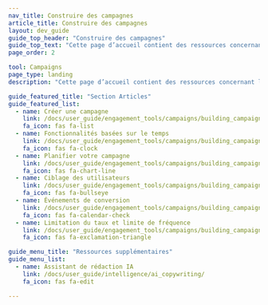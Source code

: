 ```yaml
---
nav_title: Construire des campagnes
article_title: Construire des campagnes
layout: dev_guide
guide_top_header: "Construire des campagnes"
guide_top_text: "Cette page d’accueil contient des ressources concernant la création de vos campagnes. Après avoir créé vos <a href='/docs/user_guide/engagement_tools/segments/'>segments</a>, utilisez les ressources trouvées ici pour configurer votre campagne et découvrir les différentes options disponibles.<br><br>Nous vous recommandons également de consulter notre cours d’apprentissage de Braze pour <a href='https://learning.braze.com/campaign-setup-delivery-targeting-conversions'>Configurer une campagne</a>."
page_order: 2

tool: Campaigns
page_type: landing
description: "Cette page d’accueil contient des ressources concernant la création de vos campagnes. Vous trouverez ici des ressources sur la création d’une campagne, les fonctionnalités en temps réel, la planification de campagne, le ciblage, la conversion, etc."

guide_featured_title: "Section Articles"
guide_featured_list:
  - name: Créer une campagne
    link: /docs/user_guide/engagement_tools/campaigns/building_campaigns/creating_campaign/
    fa_icon: fas fa-list
  - name: Fonctionnalités basées sur le temps
    link: /docs/user_guide/engagement_tools/campaigns/building_campaigns/time_based_campaign/
    fa_icon: fas fa-clock
  - name: Planifier votre campagne
    link: /docs/user_guide/engagement_tools/campaigns/building_campaigns/delivery_types/
    fa_icon: fas fa-chart-line
  - name: Ciblage des utilisateurs
    link: /docs/user_guide/engagement_tools/campaigns/building_campaigns/targeting_users/
    fa_icon: fas fa-bullseye
  - name: Événements de conversion
    link: /docs/user_guide/engagement_tools/campaigns/building_campaigns/conversion_events/
    fa_icon: fas fa-calendar-check
  - name: Limitation du taux et limite de fréquence
    link: /docs/user_guide/engagement_tools/campaigns/building_campaigns/rate-limiting/
    fa_icon: fas fa-exclamation-triangle

guide_menu_title: "Ressources supplémentaires"
guide_menu_list:
  - name: Assistant de rédaction IA
    link: /docs/user_guide/intelligence/ai_copywriting/
    fa_icon: fas fa-edit

---
```

